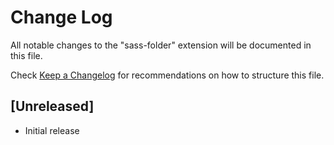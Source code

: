 # Change Log

All notable changes to the "sass-folder" extension will be documented in this file.

Check [Keep a Changelog](http://keepachangelog.com/) for recommendations on how to structure this file.

## [Unreleased]

- Initial release